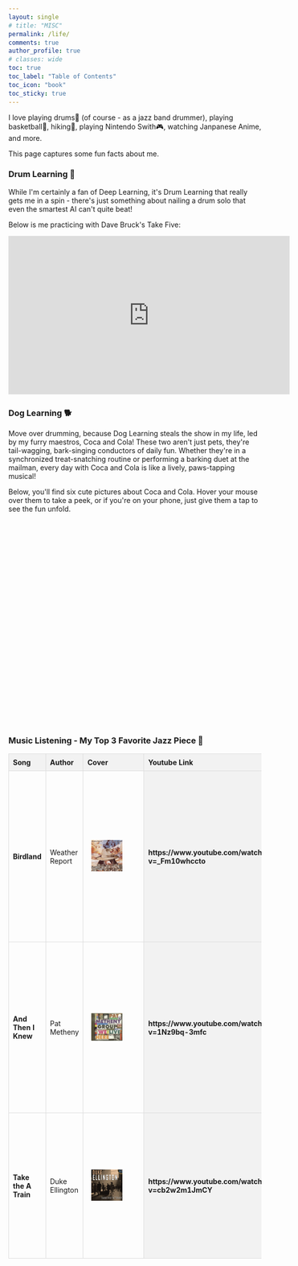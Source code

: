 ```yaml
---
layout: single
# title: "MISC"
permalink: /life/
comments: true
author_profile: true
# classes: wide
toc: true
toc_label: "Table of Contents"
toc_icon: "book"
toc_sticky: true
---
```

I love playing drums🥁 (of course - as a jazz band drummer), playing basketball🏀, hiking🏃, playing Nintendo Swith🎮, watching Janpanese Anime, and more.

This page captures some fun facts about me.

### Drum Learning 🥁

While I'm certainly a fan of Deep Learning, it's Drum Learning that really gets me in a spin - there's just something about nailing a drum solo that even the smartest AI can't quite beat!

Below is me practicing with Dave Bruck's Take Five:

<center><iframe width="560" height="315" src="https://drive.google.com/file/d/11R97eNhqTX3bNrVXfBkKmSNe_hETaeXJ/preview" title="Drum Learning" frameborder="0" allow="accelerometer; autoplay; clipboard-write; encrypted-media; gyroscope; picture-in-picture; web-share" allowfullscreen></iframe></center>

### Dog Learning 🐕

Move over drumming, because Dog Learning steals the show in my life, led by my furry maestros, Coca and Cola! These two aren't just pets, they're tail-wagging, bark-singing conductors of daily fun. Whether they're in a synchronized treat-snatching routine or performing a barking duet at the mailman, every day with Coca and Cola is like a lively, paws-tapping musical!

Below, you'll find six cute pictures about Coca and Cola. Hover your mouse over them to take a peek, or if you're on your phone, just give them a tap to see the fun unfold.

<style>
    .grid-container {
        display: grid;
        grid-template-columns: repeat(3, 1fr);
        grid-gap: 5px;
        justify-content: center;
        align-items: center;
    }

    .grid-item {
        width: 100%;
        height: 200px; /* Fixed height for uniformity */
        overflow: hidden;
        position: relative;
        display: flex;
        justify-content: center;
        align-items: center;
    }

    .grid-item img {
        transition: opacity 0.3s ease;
        width: 100%; /* Full width within grid item */
        height: 100%; /* Full height within grid item */
        object-fit: cover; /* Ensures aspect ratio is maintained */
        opacity: 0; /* For the hover effect */
    }

    .grid-item:hover img {
        opacity: 1;
    }
</style>

<div class="grid-container">
    <div class="grid-item">
        <img src="../assets/images/life/coca/coca1.jpeg" alt="Coca 1">
    </div>
    <div class="grid-item">
        <img src="../assets/images/life/coca/coca2.jpeg" alt="Coca 2">
    </div>
    <div class="grid-item">
        <img src="../assets/images/life/coca/coca3.jpeg" alt="Coca 3">
    </div>
    <div class="grid-item">
        <img src="../assets/images/life/cola/cola1.jpeg" alt="Cola 1">
    </div>
    <div class="grid-item">
        <img src="../assets/images/life/cola/cola2.png" alt="Cola 2">
    </div>
    <div class="grid-item">
        <img src="../assets/images/life/cola/cola3.png" alt="Cola 3">
    </div>
</div>


### Music Listening - My Top 3 Favorite Jazz Piece 🎵

<style>
  table {
    width: 100%;
    border-collapse: collapse;
    table-layout: fixed; /* This helps to prevent stretching */
  }
  th, td {
    border: 1px solid #ddd;
    padding: 8px;
    text-align: left;
    word-wrap: break-word; /* Ensures text wraps within the cell */
  }
  th {
    background-color: #f2f2f2;
  }
  img {
    width: auto;
    height: auto;
    max-width: 120px;
    max-height: 200px;
  }
  .youtube-link {
    word-break: break-all; /* This will ensure the URL breaks to the next line if needed */
  }
</style>

<table>
  <thead>
    <tr>
      <th>Song</th>
      <th>Author</th>
      <th>Cover</th>
      <th>Youtube Link</th>
      <th>Comments</th>
    </tr>
  </thead>
  <tbody>
        <tr>
      <td><strong>Birdland</strong></td>
      <td>Weather Report</td>
      <td style="padding:2.5%;width:25%;vertical-align:middle;min-width:120px">
        <img src="../assets/images/birdland.png" alt="product image" style="width:70%; height:auto; max-width:100%; max-height:200px" />
      </td>
      <th>https://www.youtube.com/watch?v=_Fm10whccto</th>
      <td>I love "Birdland" for its exceptional drumming, providing a rhythmic backbone that blends explosive energy with gentle releases, capturing the essence of city life through a transition from mellow tones to a lively big band sound.</td>
    </tr>
    <tr>
      <td><strong>And Then I Knew</strong></td>
      <td>Pat Metheny</td>
      <td style="padding:2.5%;width:25%;vertical-align:middle;min-width:120px">
        <img src="../assets/images/and-then-i-knew.png" alt="product image" style="width:70%; height:auto; max-width:100%; max-height:200px" />
      </td>
      <th>https://www.youtube.com/watch?v=1Nz9bq-3mfc</th>
      <td>In Pat Metheny's "And Then I Knew," subtle percussion enhances the track's airy ambiance, with light cymbal brushes and delicate hi-hat strokes complementing Metheny's style, creating a dreamy, emotionally deep soundscape.</td>
    </tr>
    <tr>
      <td><strong>Take the A Train</strong></td>
      <td>Duke Ellington</td>
      <td style="padding:2.5%;width:25%;vertical-align:middle;min-width:120px">
        <img src="../assets/images/take-the-a-train.png" alt="product image" style="width:70%; height:auto; max-width:100%; max-height:200px" />
      </td>
      <th>https://www.youtube.com/watch?v=cb2w2m1JmCY</th>
      <td>"Take the A Train" by Duke Ellington features vibrant swing rhythm percussion, with crisp cymbal work and a dynamic brass and reed interplay, epitomizing the energy and elegance of the jazz age.</td>
    </tr>
  </tbody>
</table>

